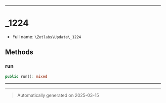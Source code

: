 ***

# _1224





* Full name: `\Zotlabs\Update\_1224`




## Methods


### run



```php
public run(): mixed
```












***


***
> Automatically generated on 2025-03-15
